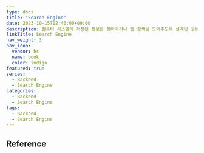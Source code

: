 ```yaml
---
type: docs
title: "Search Engine"
date: 2023-10-15T12:46:00+09:00
description: 컴퓨터 시스템에 저장된 정보를 찾아주거나 웹 검색을 도와주도록 설계된 정보 검색 시스템 또는 컴퓨터 프로그램
linkTitle: Search Engine
nav_weight: 3
nav_icon:
  vendor: bs
  name: book
  color: indigo
featured: true
series:
  - Backend
  - Search Engine
categories:
  - Backend
  - Search Engine
tags:
  - Backend
  - Search Engine
---
```


## Reference

